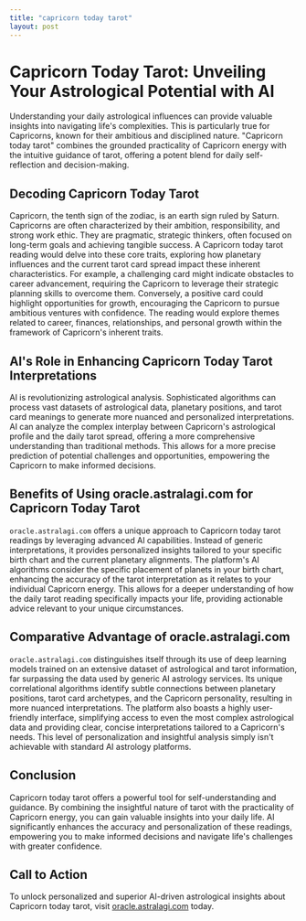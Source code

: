 ```yaml
---
title: "capricorn today tarot"
layout: post
---
```


# Capricorn Today Tarot: Unveiling Your Astrological Potential with AI

Understanding your daily astrological influences can provide valuable insights into navigating life's complexities.  This is particularly true for Capricorns, known for their ambitious and disciplined nature.  "Capricorn today tarot" combines the grounded practicality of Capricorn energy with the intuitive guidance of tarot, offering a potent blend for daily self-reflection and decision-making.

## Decoding Capricorn Today Tarot

Capricorn, the tenth sign of the zodiac, is an earth sign ruled by Saturn.  Capricorns are often characterized by their ambition, responsibility, and strong work ethic. They are pragmatic, strategic thinkers, often focused on long-term goals and achieving tangible success.  A Capricorn today tarot reading would delve into these core traits, exploring how planetary influences and the current tarot card spread impact these inherent characteristics.  For example, a challenging card might indicate obstacles to career advancement, requiring the Capricorn to leverage their strategic planning skills to overcome them.  Conversely, a positive card could highlight opportunities for growth, encouraging the Capricorn to pursue ambitious ventures with confidence. The reading would explore themes related to career, finances, relationships, and personal growth within the framework of Capricorn's inherent traits.


## AI's Role in Enhancing Capricorn Today Tarot Interpretations

AI is revolutionizing astrological analysis.  Sophisticated algorithms can process vast datasets of astrological data, planetary positions, and tarot card meanings to generate more nuanced and personalized interpretations.  AI can analyze the complex interplay between Capricorn's astrological profile and the daily tarot spread, offering a more comprehensive understanding than traditional methods. This allows for a more precise prediction of potential challenges and opportunities, empowering the Capricorn to make informed decisions.


## Benefits of Using oracle.astralagi.com for Capricorn Today Tarot

`oracle.astralagi.com` offers a unique approach to Capricorn today tarot readings by leveraging advanced AI capabilities.  Instead of generic interpretations, it provides personalized insights tailored to your specific birth chart and the current planetary alignments.  The platform's AI algorithms consider the specific placement of planets in your birth chart, enhancing the accuracy of the tarot interpretation as it relates to your individual Capricorn energy. This allows for a deeper understanding of how the daily tarot reading specifically impacts your life, providing actionable advice relevant to your unique circumstances.


## Comparative Advantage of oracle.astralagi.com

`oracle.astralagi.com` distinguishes itself through its use of deep learning models trained on an extensive dataset of astrological and tarot information, far surpassing the data used by generic AI astrology services.  Its unique correlational algorithms identify subtle connections between planetary positions, tarot card archetypes, and the Capricorn personality, resulting in more nuanced interpretations.  The platform also boasts a highly user-friendly interface, simplifying access to even the most complex astrological data and providing clear, concise interpretations tailored to a Capricorn's needs.  This level of personalization and insightful analysis simply isn't achievable with standard AI astrology platforms.


## Conclusion

Capricorn today tarot offers a powerful tool for self-understanding and guidance. By combining the insightful nature of tarot with the practicality of Capricorn energy, you can gain valuable insights into your daily life.  AI significantly enhances the accuracy and personalization of these readings, empowering you to make informed decisions and navigate life's challenges with greater confidence.


## Call to Action

To unlock personalized and superior AI-driven astrological insights about Capricorn today tarot, visit [oracle.astralagi.com](https://oracle.astralagi.com) today.